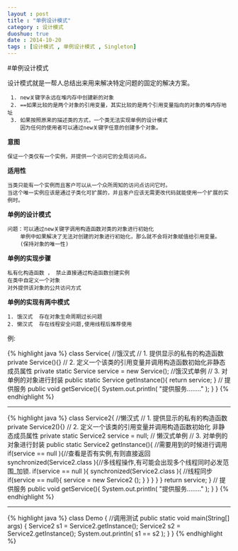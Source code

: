 ```yaml
---
layout : post
title : "单例设计模式"
category : 设计模式
duoshuo: true
date : 2014-10-20
tags : [设计模式 , 单例设计模式 , Singleton]
---
```



#单例设计模式

设计模式就是一帮人总结出来用来解决特定问题的固定的解决方案。

	 1. new关键字永远在堆内存中创建新的对象
	 2. ==如果比较的是两个对象的引用变量，其实比较的是两个引用变量指向的对象的堆内存地址
	 3. 如果按照原来的描述类的方式，一个类无法实现单例的设计模式
	    因为任何的使用者可以通过new关键字任意的创建多个对象。

<!-- more -->

**意图**

	保证一个类仅有一个实例，并提供一个访问它的全局访问点。

**适用性**

	当类只能有一个实例而且客户可以从一个众所周知的访问点访问它时。
	当这个唯一实例应该是通过子类化可扩展的，并且客户应该无需更改代码就能使用一个扩展的实例时。

**单例的设计模式**

	问题：可以通过new关键字调用构造函数对类的对象进行初始化	
		单例中如果解决了无法对创建的对象进行初始化，那么就不会将对象赋值给引用变量。
		(保持对象的唯一性)

**单例的实现步骤**

	私有化构造函数 ， 禁止直接通过构造函数创建实例
	在类中自定义一个对象
	对外提供该对象的公共访问方式

**单例的实现有两中模式**

	1. 饿汉式  存在对象生命周期过长问题
	2. 懒汉式  存在线程安全问题,使用线程后推荐使用

例:

{% highlight java %}
class Service{	//饿汉式
	// 1. 提供显示的私有的构造函数
	private Service(){}
	// 2. 定义一个该类的引用变量并调用构造函数初始化非静态成员属性
	private static Service service = new Service();  //饿汉式单例
	// 3. 对单例的对象进行封装
	public static Service getInstance(){
	  return service;
	}
	// 提供服务
	public void getService(){
	   System.out.println( "提供服务........" );
	}
}
{% endhighlight %}

---

{% highlight java %}
class Service2{ //懒汉式
	// 1. 提供显示的私有的构造函数
	private Service2(){}
	// 2. 定义一个该类的引用变量并调用构造函数初始化   非静态成员属性
	private static Service2 service = null;  // 懒汉式单例
	// 3. 对单例的对象进行封装
	public  static Service2 getInstance(){	//需要用到的时候进行调用
		if(service == null ){//查看是否有实例,有则直接返回
			synchronized(Service2.class ){//多线程操作,有可能会出现多个线程同时必发范围_加锁.
				if(service == null ){
					synchronized(Service2.class ){	//线程同步
						if(service == null){
							service = new Service2 ();
						}
					}
				}
			}
		}
	  return service;
	}
	// 提供服务
	public void getService(){
	   System.out.println( "提供服务........" );
	}
}
{% endhighlight %}

---

{% highlight java %}
class Demo { //调用测试
	public static void main(String[] args) {
		Service2 s1 =  Service2.getInstance();
		Service2 s2 =  Service2.getInstance();
		System.out.println( s1 == s2 );
	}
}
{% endhighlight %}





